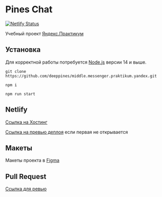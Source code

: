 # Pines Chat

[![Netlify Status](https://api.netlify.com/api/v1/badges/a97a2c64-850e-4f5e-aabe-197c8eba4539/deploy-status)](https://app.netlify.com/sites/awesome-borg-c5a7b1/deploys)

Учебный проект [Яндекс.Практикум](https://practicum.yandex.ru/)

## Установка

Для корректной работы потребуется [Node.js](https://nodejs.org/) версии 14 и выше.

```shell
git clone https://github.com/deeppines/middle.messenger.praktikum.yandex.git
```

```shell
npm i
```

```shell
npm run start
```

## Netlify

[Ссылка на Хостинг](https://awesome-borg-c5a7b1.netlify.app/)

[Ссылка на превью деплоя](https://620634b24e0af58d7a9afbbb--awesome-borg-c5a7b1.netlify.app/) если первая не открывается

## Макеты

Макеты проекта в [Figma](https://www.figma.com/file/2HM1RtnaUzfmjMgRSyfSwy/WebChat?node-id=2%3A4)

## Pull Request

[Ссылка для ревью](https://github.com/deeppines/middle.messenger.praktikum.yandex/pull/1)
